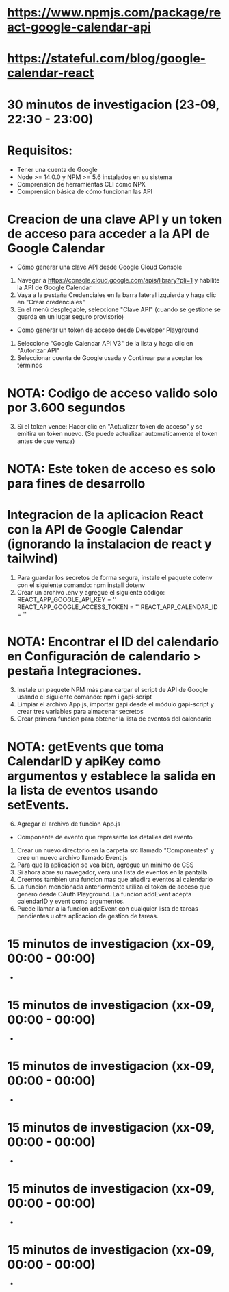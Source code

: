 # https://www.npmjs.com/package/react-google-calendar-api
# https://stateful.com/blog/google-calendar-react

# 30 minutos de investigacion (23-09, 22:30 - 23:00)
# Requisitos:
- Tener una cuenta de Google
- Node >= 14.0.0 y NPM >= 5.6 instalados en su sistema
- Comprension de herramientas CLI como NPX
- Comprension básica de cómo funcionan las API

# Creacion de una clave API y un token de acceso para acceder a la API de Google Calendar
- Cómo generar una clave API desde Google Cloud Console
1. Navegar a https://console.cloud.google.com/apis/library?pli=1 y habilite la API de Google Calendar
2. Vaya a la pestaña Credenciales en la barra lateral izquierda y haga clic en "Crear credenciales"
3. En el menú desplegable, seleccione "Clave API" (cuando se gestione se guarda en un lugar seguro provisorio)

- Como generar un token de acceso desde Developer Playground
1. Seleccione "Google Calendar API V3" de la lista y haga clic en "Autorizar API"
2. Seleccionar cuenta de Google usada y Continuar para aceptar los términos
# NOTA: Codigo de acceso valido solo por 3.600 segundos
3. Si el token vence: Hacer clic en "Actualizar token de acceso" y se emitira un token nuevo. (Se puede actualizar automaticamente el token antes de que venza)
# NOTA: Este token de acceso es solo para fines de desarrollo

# Integracion de la aplicacion React con la API de Google Calendar (ignorando la instalacion de react y tailwind)
1. Para guardar los secretos de forma segura, instale el paquete dotenv con el siguiente comando: npm install dotenv
2. Crear un archivo .env y agregue el siguiente código:
REACT_APP_GOOGLE_API_KEY = ''
REACT_APP_GOOGLE_ACCESS_TOKEN = ''
REACT_APP_CALENDAR_ID = ''
# NOTA: Encontrar el ID del calendario en Configuración de calendario > pestaña Integraciones.
3. Instale un paquete NPM más para cargar el script de API de Google usando el siguiente comando: npm i gapi-script
4. Limpiar el archivo App.js, importar gapi desde el módulo gapi-script y crear tres variables para almacenar secretos
5. Crear primera funcion para obtener la lista de eventos del calendario
# NOTA: getEvents que toma CalendarID y apiKey como argumentos y establece la salida en la lista de eventos usando setEvents.
6. Agregar el archivo de función App.js

- Componente de evento que represente los detalles del evento
1. Crear un nuevo directorio en la carpeta src llamado "Componentes" y cree un nuevo archivo llamado Event.js
2. Para que la aplicacion se vea bien, agregue un minimo de CSS
3. Si ahora abre su navegador, vera una lista de eventos en la pantalla
4. Creemos tambien una funcion mas que añadira eventos al calendario
5. La funcion mencionada anteriormente utiliza el token de acceso que genero desde OAuth Playground. La función addEvent acepta calendarID y event como argumentos. 
6. Puede llamar a la funcion addEvent con cualquier lista de tareas pendientes u otra aplicacion de gestion de tareas.




# 15 minutos de investigacion (xx-09, 00:00 - 00:00)
- 
# 15 minutos de investigacion (xx-09, 00:00 - 00:00)
- 
# 15 minutos de investigacion (xx-09, 00:00 - 00:00)
- 
# 15 minutos de investigacion (xx-09, 00:00 - 00:00)
- 
# 15 minutos de investigacion (xx-09, 00:00 - 00:00)
- 
# 15 minutos de investigacion (xx-09, 00:00 - 00:00)
- 

